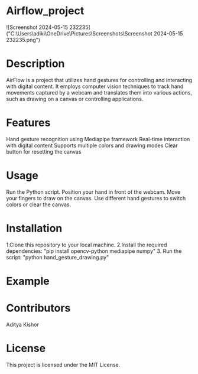 # Airflow_project

![Screenshot 2024-05-15 232235]("C:\Users\adiki\OneDrive\Pictures\Screenshots\Screenshot 2024-05-15 232235.png")


# Description
AirFlow is a project that utilizes hand gestures for controlling and interacting with digital content. It employs computer vision techniques to track hand movements captured by a webcam and translates them into various actions, such as drawing on a canvas or controlling applications.

# Features
Hand gesture recognition using Mediapipe framework
Real-time interaction with digital content
Supports multiple colors and drawing modes
Clear button for resetting the canvas

# Usage
Run the Python script.
Position your hand in front of the webcam.
Move your fingers to draw on the canvas.
Use different hand gestures to switch colors or clear the canvas.

# Installation
1.Clone this repository to your local machine.
2.Install the required dependencies:
"pip install opencv-python mediapipe numpy"
3. Run the script:
"python hand_gesture_drawing.py"

# Example

# Contributors
Aditya Kishor

# License
This project is licensed under the MIT License.
